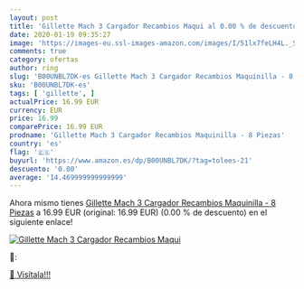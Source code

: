 ```yaml
---
layout: post
title: 'Gillette Mach 3 Cargador Recambios Maqui al 0.00 % de descuento'
date: 2020-01-19 09:35:27
image: 'https://images-eu.ssl-images-amazon.com/images/I/51lx7feLH4L._SL200_.jpg'
comments: true
category: ofertas
author: ring
slug: 'B00UNBL7DK-es Gillette Mach 3 Cargador Recambios Maquinilla - 8 Piezas'
sku: 'B00UNBL7DK-es'
tags: [ 'gillette', ]
actualPrice: 16.99 EUR
currency: EUR
price: 16.99
comparePrice: 16.99 EUR
prodname: 'Gillette Mach 3 Cargador Recambios Maquinilla - 8 Piezas'
country: 'es'
flag: '🇪🇸'
buyurl: 'https://www.amazon.es/dp/B00UNBL7DK/?tag=tolees-21'
descuento: '0.00'
average: '14.469999999999999'
---
```


Ahora mismo tienes [Gillette Mach 3 Cargador Recambios Maquinilla - 8 Piezas](https://www.amazon.es/dp/B00UNBL7DK/?tag=tolees-21) a 16.99 EUR (original: 16.99 EUR) (0.00 %  de descuento) en el siguiente enlace!

[![Gillette Mach 3 Cargador Recambios Maqui](https://images-eu.ssl-images-amazon.com/images/I/51lx7feLH4L._SL200_.jpg)](https://www.amazon.es/dp/B00UNBL7DK/?tag=tolees-21)

🔎:


[🛒 Visítala!!!](https://www.amazon.es/dp/B00UNBL7DK/?tag=tolees-21)
